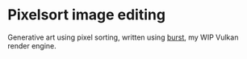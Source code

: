 # Pixelsort image editing
Generative art using pixel sorting, written using [burst](https://github.com/angelocarly/burst), my WIP Vulkan render engine.
